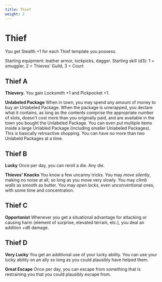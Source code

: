 ```yaml
---
title: Thief
weight: 2
---
```

# Thief
You get Stealth +1 for each Thief template you possess.

Starting equipment: leather armor, lockpicks, dagger.
Starting skill (d3): 1 = smuggler, 2 = Thieves' Guild, 3 = Court

## Thief A
**Thievery.**
You gain Locksmith +1 and Pickpocket +1.

**Unlabeled Package**
When in town, you may spend any amount of money to buy an Unlabeled Package. When the package is unwrapped, you declare what it contains, as long as the contents comprise the appropriate number of slots, doesn't cost more than you originally paid, and are available in the town you bought the Unlabeled Package. You can even put multiple items inside a large Unlabled Package (including smaller Unlabeled Packages). This is basically retroactive shopping. You can have no more than two Unlabeld Packages at a time.

## Thief B
**Lucky**
Once per day, you can reroll a die.
Any die.

**Thieves' Knacks**
You know a few uncanny tricks.
You may *move silently*, making no noise at all, so long as you move very slowly.
You may *climb walls* as smooth as butter.
You may *open locks*, even unconventional ones, with some time and concentration.

## Thief C
**Opportunist**
Whenever you get a situational advantage for attacking or causing harm (element of surprise, elevated terrain, etc.), you deal an addition +d6 damage.

## Thief D
**Very Lucky**
You get an additional use of your lucky ability.
You can use your lucky ability on an ally so long as you could plausibly have helped them.

**Great Escape**
Once per day, you can escape from something that is restraining you that you could plausibly escape from.